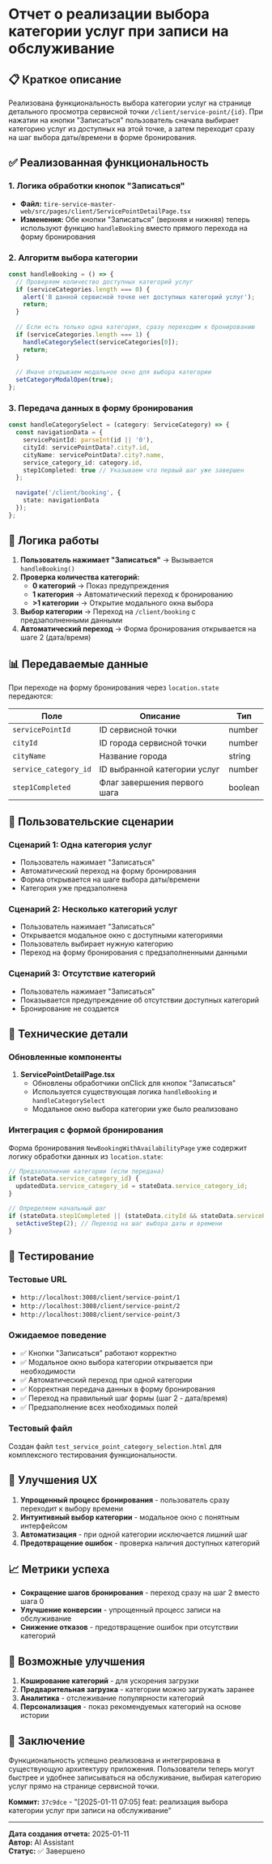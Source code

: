 # Отчет о реализации выбора категории услуг при записи на обслуживание

## 📋 Краткое описание

Реализована функциональность выбора категории услуг на странице детального просмотра сервисной точки `/client/service-point/{id}`. При нажатии на кнопки "Записаться" пользователь сначала выбирает категорию услуг из доступных на этой точке, а затем переходит сразу на шаг выбора даты/времени в форме бронирования.

## ✅ Реализованная функциональность

### 1. Логика обработки кнопок "Записаться"

- **Файл:** `tire-service-master-web/src/pages/client/ServicePointDetailPage.tsx`
- **Изменения:** Обе кнопки "Записаться" (верхняя и нижняя) теперь используют функцию `handleBooking` вместо прямого перехода на форму бронирования

### 2. Алгоритм выбора категории

```typescript
const handleBooking = () => {
  // Проверяем количество доступных категорий услуг
  if (serviceCategories.length === 0) {
    alert('В данной сервисной точке нет доступных категорий услуг');
    return;
  }
  
  // Если есть только одна категория, сразу переходим к бронированию
  if (serviceCategories.length === 1) {
    handleCategorySelect(serviceCategories[0]);
    return;
  }
  
  // Иначе открываем модальное окно для выбора категории
  setCategoryModalOpen(true);
};
```

### 3. Передача данных в форму бронирования

```typescript
const handleCategorySelect = (category: ServiceCategory) => {
  const navigationData = { 
    servicePointId: parseInt(id || '0'),
    cityId: servicePointData?.city?.id,
    cityName: servicePointData?.city?.name,
    service_category_id: category.id,
    step1Completed: true // Указываем что первый шаг уже завершен
  };
  
  navigate('/client/booking', {
    state: navigationData
  });
};
```

## 🔄 Логика работы

1. **Пользователь нажимает "Записаться"** → Вызывается `handleBooking()`
2. **Проверка количества категорий:**
   - **0 категорий** → Показ предупреждения
   - **1 категория** → Автоматический переход к бронированию
   - **>1 категории** → Открытие модального окна выбора
3. **Выбор категории** → Переход на `/client/booking` с предзаполненными данными
4. **Автоматический переход** → Форма бронирования открывается на шаге 2 (дата/время)

## 📊 Передаваемые данные

При переходе на форму бронирования через `location.state` передаются:

| Поле | Описание | Тип |
|------|----------|-----|
| `servicePointId` | ID сервисной точки | number |
| `cityId` | ID города сервисной точки | number |
| `cityName` | Название города | string |
| `service_category_id` | ID выбранной категории услуг | number |
| `step1Completed` | Флаг завершения первого шага | boolean |

## 🎯 Пользовательские сценарии

### Сценарий 1: Одна категория услуг
- Пользователь нажимает "Записаться"
- Автоматический переход на форму бронирования
- Форма открывается на шаге выбора даты/времени
- Категория уже предзаполнена

### Сценарий 2: Несколько категорий услуг
- Пользователь нажимает "Записаться"
- Открывается модальное окно с доступными категориями
- Пользователь выбирает нужную категорию
- Переход на форму бронирования с предзаполненными данными

### Сценарий 3: Отсутствие категорий
- Пользователь нажимает "Записаться"
- Показывается предупреждение об отсутствии доступных категорий
- Бронирование не создается

## 🔧 Технические детали

### Обновленные компоненты

1. **ServicePointDetailPage.tsx**
   - Обновлены обработчики onClick для кнопок "Записаться"
   - Используется существующая логика `handleBooking` и `handleCategorySelect`
   - Модальное окно выбора категории уже было реализовано

### Интеграция с формой бронирования

Форма бронирования `NewBookingWithAvailabilityPage` уже содержит логику обработки данных из `location.state`:

```typescript
// Предзаполнение категории (если передана)
if (stateData.service_category_id) {
  updatedData.service_category_id = stateData.service_category_id;
}

// Определяем начальный шаг
if (stateData.step1Completed || (stateData.cityId && stateData.servicePointId && stateData.service_category_id)) {
  setActiveStep(2); // Переход на шаг выбора даты и времени
}
```

## 🧪 Тестирование

### Тестовые URL
- `http://localhost:3008/client/service-point/1`
- `http://localhost:3008/client/service-point/2`
- `http://localhost:3008/client/service-point/3`

### Ожидаемое поведение
- ✅ Кнопки "Записаться" работают корректно
- ✅ Модальное окно выбора категории открывается при необходимости
- ✅ Автоматический переход при одной категории
- ✅ Корректная передача данных в форму бронирования
- ✅ Переход на правильный шаг формы (шаг 2 - дата/время)
- ✅ Предзаполнение всех необходимых полей

### Тестовый файл
Создан файл `test_service_point_category_selection.html` для комплексного тестирования функциональности.

## 🚀 Улучшения UX

1. **Упрощенный процесс бронирования** - пользователь сразу переходит к выбору времени
2. **Интуитивный выбор категории** - модальное окно с понятным интерфейсом
3. **Автоматизация** - при одной категории исключается лишний шаг
4. **Предотвращение ошибок** - проверка наличия доступных категорий

## 📈 Метрики успеха

- **Сокращение шагов бронирования** - переход сразу на шаг 2 вместо шага 0
- **Улучшение конверсии** - упрощенный процесс записи на обслуживание
- **Снижение отказов** - предотвращение ошибок при отсутствии категорий

## 🔮 Возможные улучшения

1. **Кэширование категорий** - для ускорения загрузки
2. **Предварительная загрузка** - категории можно загружать заранее
3. **Аналитика** - отслеживание популярности категорий
4. **Персонализация** - показ рекомендуемых категорий на основе истории

## 📝 Заключение

Функциональность успешно реализована и интегрирована в существующую архитектуру приложения. Пользователи теперь могут быстрее и удобнее записываться на обслуживание, выбирая категорию услуг прямо на странице сервисной точки.

**Коммит:** `37c9dce` - "[2025-01-11 07:05] feat: реализация выбора категории услуг при записи на обслуживание"

---

**Дата создания отчета:** 2025-01-11  
**Автор:** AI Assistant  
**Статус:** ✅ Завершено 